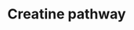 ---
annotations:
- id: DOID:0050800
  parent: genetic disease
  type: Disease Ontology
  value: creatine transporter deficiency
- id: PW:0000404
  parent: classic metabolic pathway
  type: Pathway Ontology
  value: creatine metabolic pathway
- id: PW:0000013
  parent: disease pathway
  type: Pathway Ontology
  value: disease pathway
- id: PW:0002215
  parent: disease pathway
  type: Pathway Ontology
  value: guanidinoacetate methyltransferase deficiency pathway
- id: DOID:1415
  type: Disease Ontology
  value: gyrate atrophy
- id: PW:0002360
  parent: disease pathway
  type: Pathway Ontology
  value: Fanconi syndrome pathway
- id: DOID:0050799
  parent: genetic disease
  type: Disease Ontology
  value: guanidinoacetate methyltransferase deficiency
- id: PW:0000002
  parent: classic metabolic pathway
  type: Pathway Ontology
  value: classic metabolic pathway
- id: DOID:5723
  type: Disease Ontology
  value: optic atrophy
- id: DOID:0050712
  parent: genetic disease
  type: Disease Ontology
  value: AGAT deficiency
- id: PW:0001807
  parent: disease pathway
  type: Pathway Ontology
  value: gyrate atrophy pathway
- id: DOID:0050798
  parent: genetic disease
  type: Disease Ontology
  value: cerebral creatine deficiency syndrome
- id: DOID:0080757
  parent: genetic disease
  type: Disease Ontology
  value: Fanconi renotubular syndrome 1
authors:
- TimZotti
- Andra
- DeSl
- Eweitz
- Fehrhart
citedin: ''
communities:
- IEM
- RareDiseases
- ontox
description: 'In humans, creatine is synthesized in the liver, pancreas, kidney and
  brain. From arginine and glycine, guanidinoacetate and ornithine are formed. With
  S-adenosylmethionine and the help of GAMT, guanidinoacetate is converted into creatine.
  From the liver, pancreas, kidney and brain, creatine is exported to tissues such
  as skeletal muscle and brain, where it undergoes phosphorylation and serves as a
  short-term energy store. Creatine is transported to these tissues with the help
  of SLC6A8 transporter.  Once formed, phosphocreatine and creatine undergo both a
  slow spontaneous reaction to form creatinine, which is excreted from the body via
  the urinary system.   This pathway was inspired by Chapter 32 of the book of Blau
  (ISBN 3642403360 (978-3642403361) ed. 4). '
last-edited: 2024-01-30
ndex: null
organisms:
- Homo sapiens
redirect_from:
- /index.php/Pathway:WP5190
- /instance/WP5190
- /instance/WP5190_r128231
revision: r128231
schema-jsonld:
- '@context': https://schema.org/
  '@id': https://wikipathways.github.io/pathways/WP5190.html
  '@type': Dataset
  creator:
    '@type': Organization
    name: WikiPathways
  description: 'In humans, creatine is synthesized in the liver, pancreas, kidney
    and brain. From arginine and glycine, guanidinoacetate and ornithine are formed.
    With S-adenosylmethionine and the help of GAMT, guanidinoacetate is converted
    into creatine. From the liver, pancreas, kidney and brain, creatine is exported
    to tissues such as skeletal muscle and brain, where it undergoes phosphorylation
    and serves as a short-term energy store. Creatine is transported to these tissues
    with the help of SLC6A8 transporter.  Once formed, phosphocreatine and creatine
    undergo both a slow spontaneous reaction to form creatinine, which is excreted
    from the body via the urinary system.   This pathway was inspired by Chapter 32
    of the book of Blau (ISBN 3642403360 (978-3642403361) ed. 4). '
  keywords:
  - 2-oxoglutarate
  - ADP
  - ATP
  - Arginine
  - CK
  - Creatine
  - Creatinine
  - GAMT
  - GATM
  - Glutamate
  - Glutamate-5-semialdehyde
  - Glycine
  - Guanidinoacetate
  - OAT
  - Ornithine
  - Phospho-guanidinoacetate
  - Phosphocreatine
  - Proline
  - Pyrroline-5-carboxylate
  - S-Adenosylhomocysteine
  - S-adenosylmethionine
  - SLC6A8
  - Vitamin B6
  license: CC0
  name: Creatine pathway
seo: CreativeWork
title: Creatine pathway
wpid: WP5190
---